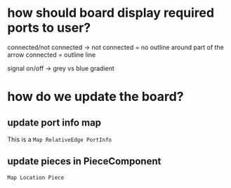 # how should board display required ports to user?
connected/not connected ->
    not connected = no outline around part of the arrow
    connected = outline line

signal on/off -> grey vs blue gradient

# how do we update the board?


## update port info map
This is a `Map RelativeEdge PortInfo`

## update pieces in PieceComponent
`Map Location Piece `



